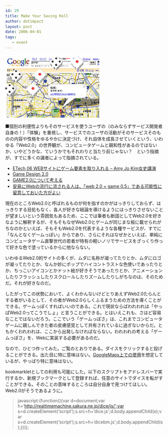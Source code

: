 ```yaml
---
id: 29
title: Make Your Saving Roll
author: dotimpact
layout: post
date: 2006-04-01
tags:
   - event
---
```

<img class="img_R" src='/hexo/images/wp-content/uploads/2008/02/af2006.jpg' alt='af2006.jpg' />

■個別の利便性よりもそのサービスを使うユーザの（のみならずサービス開発者自身の！）「体験」を重視し、サービスでのユーザの活動がそのサービスそのものの内容や性格をゆるやかに決定づけ、それ自体を成長させていくという、いわゆる「Web2.0」の世界観が、コンピュータゲームと親和性があるのではないか、いやどうかな、ていうかでもそれわりと当たり前じゃない？　という指摘が、すでに多くの識者によって指摘されている。

  * [ETech 06 WEBサイトにゲーム要素を取り入れる &#8211; Amy Jo Kim女史講演][1]
  * [Game Design 2.0][2]
  * [GAME2.0について考える][3]
  * [安易にWebの流行に流される人は、「web 2.0 = game 0.5」である可能性に留意しておいた方がよい][4]

現在のところWeb2.0と呼ばれるものが何を指すのかがはっきりしておらず、はっきりする目処もなく、各人が好きな結論を導けるようにはっきりさせないことが望ましいという雰囲気もあるため、ここでは筆者も断固としてWeb2.0を好きなように解釈するが、そもそもなぜWeb2.0とゲームが同じまな板に載せられがちなのかといえば、そもそもWeb2.0を代表するような各種サービスが、すでに「なんとなくゲームっぽい」からであり、さらにそれはなぜかといえば、単純にコンピュータゲーム直撃世代の若者が特有の軽いノリでサービスをざっくり作って好きな色で塗っているからに他ならない。

いわゆるWeb2.0的サイトの多くが、ムダに名称が凝ってたりとか、ムダにロゴが凝ってたりとか、なんか妙にポップでハイコントラストな色使いであったりとか、ちっこいアイコンとかドット絵が好きそうであったりとか、アニメーションしたりフラッシュしたりスクロールしたりズームしたりしがちなのは、そのためだ。それが好きなのだ。

したがってこの状勢において、よくわかんないけどとりあえずWeb2.0たらんとする者がいるとして、その者がWeb2.0らしくふるまうための方法を導くことができる。ゲームっぽくすればいいのである。これで現状ならばわれわれは「やっぱWeb2.0ってこうでしょ」と言うことができる。とはいえこれも、さほど容易なことではないだろう。ここでいう「ゲームっぽさ」は、これまでコンピュータゲームに親しんできた者の皮膚感覚として共有されているに過ぎないからだ。ともかくわれわれは、ここから出発しなければならない。われわれの考える「ゲームっぽさ」を、Webに実装する必要があるのだ。

なので、ひとつ作ってみた。ご覧のとおりである。ダイスをクリックすると投げることができる。出た目に特に意味はない。[GoogleMaps上での使用][5]を想定しているが、やっぱり特に意味はない。

bookmarkletとしての利用も可能にした。以下のスクリプトをアドレスバーで実行するか、新規ブックマークとして登録すれば、任意のサイトでダイスを転がすことができる。そのことの意味するところは自分自身で見つけてほしい。Web2.0がそうであるように。

> javascript:(function(){var d=document;var h=&#8217;http://realtimemachine.sakura.ne.jp/dice/js/';var s=d.createElement(&#8216;script&#8217;);s.src=h+&#8217;dice.js';d.body.appendChild(s);var s=d.createElement(&#8216;script&#8217;);s.src=h+&#8217;dicebm.js';d.body.appendChild(s);})();

 [1]: http://iandeth.dyndns.org/mt/ian/archives/000607.html
 [2]: http://amanoudume.s41.xrea.com/2005/10/post_56.html
 [3]: http://n-styles.com/main/archives/2005/11/01-073000.php
 [4]: http://d.hatena.ne.jp/ConquestArrow/20051221/1135137576
 [5]: http://doppac.cc/work/dice/dice.html
